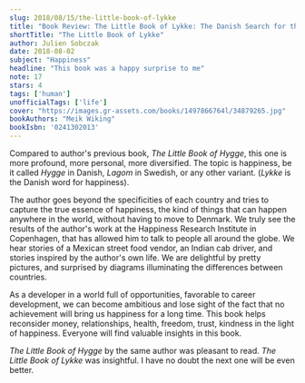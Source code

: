 ```yaml
---
slug: 2018/08/15/the-little-book-of-lykke
title: "Book Review: The Little Book of Lykke: The Danish Search for the World's Happiest People"
shortTitle: "The Little Book of Lykke"
author: Julien Sobczak
date: 2018-08-02
subject: "Happiness"
headline: "This book was a happy surprise to me"
note: 17
stars: 4
tags: ['human']
unofficialTags: ['life']
cover: "https://images.gr-assets.com/books/1497866764l/34879265.jpg"
bookAuthors: "Meik Wiking"
bookIsbn: '0241302013'
---
```



Compared to author's previous book, *The Little Book of Hygge*, this one is more profound, more personal, more diversified. The topic is happiness, be it called *Hygge* in Danish, *Lagom* in Swedish, or any other variant. (*Lykke* is the Danish word for happiness).

The author goes beyond the specificities of each country and tries to capture the true essence of happiness, the kind of things that can happen anywhere in the world, without having to move to Denmark. We truly see the results of the author's work at the Happiness Research Institute in Copenhagen, that has allowed him to talk to people all around the globe. We hear stories of a Mexican street food vendor, an Indian cab driver, and stories inspired by the author's own life. We are delightful by pretty pictures, and surprised by diagrams illuminating the differences between countries.

As a developer in a world full of opportunities, favorable to career development, we can become ambitious and lose sight of the fact that no achievement will bring us happiness for a long time. This book helps reconsider money, relationships, health, freedom, trust, kindness in the light of happiness. Everyone will find valuable insights in this book.

*The Little Book of Hygge* by the same author was pleasant to read. *The Little Book of Lykke* was insightful. I have no doubt the next one will be even better.




